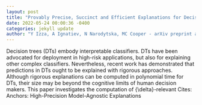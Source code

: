 ```yaml
--- 
layout: post 
title: "Provably Precise, Succinct and Efficient Explanations for Decision Trees" 
date: 2022-05-24 00:00:36 -0400 
categories: jekyll update 
author: "Y Izza, A Ignatiev, N Narodytska, MC Cooper - arXiv preprint arXiv , 2022" 
--- 
```

Decision trees (DTs) embody interpretable classifiers. DTs have been advocated for deployment in high-risk applications, but also for explaining other complex classifiers. Nevertheless, recent work has demonstrated that predictions in DTs ought to be explained with rigorous approaches. Although rigorous explanations can be computed in polynomial time for DTs, their size may be beyond the cognitive limits of human decision makers. This paper investigates the computation of {\delta}-relevant Cites: Anchors: High-Precision Model-Agnostic Explanations